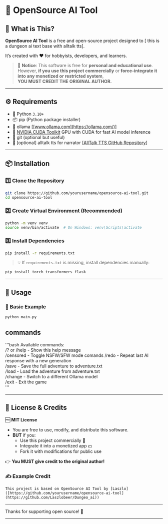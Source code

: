 # 🤖 OpenSource AI Tool

## 🌟 What is This?

**OpenSource AI Tool** is a free and open-source project designed to [ this is a dungeon ai text base with alltalk tts].

It’s created with ❤️ for hobbyists, developers, and learners.

> 🛑 **Notice**: This software is free for **personal and educational use**.  
> However, **if you use this project commercially** or **force-integrate it into any monetized or restricted system**,  
> **YOU MUST CREDIT THE ORIGINAL AUTHOR.**

---

## ⚙️ Requirements

- 🐍 Python `3.10+`
- 📦 pip (Python package installer)
- 🦙 ollama [[www.ollama.com](https://ollama.com/)]
- 🧠 [NVIDIA CUDA Toolkit](https://developer.nvidia.com/cuda-toolkit) GPU with CUDA for fast AI model inference
- 🧰 git (optional but useful)
- 🎤 [optional] alltalk tts for narrator [[AllTalk TTS GitHub Repository](https://github.com/erew123/alltalk_tts)]
  


---

## 📦 Installation

### 1️⃣ Clone the Repository

```bash
git clone https://github.com/yourusername/opensource-ai-tool.git
cd opensource-ai-tool
```

### 2️⃣ Create Virtual Environment (Recommended)

```bash
python -m venv venv
source venv/bin/activate  # On Windows: venv\Scripts\activate
```

### 3️⃣ Install Dependencies

```bash
pip install -r requirements.txt
```

> 💡 If `requirements.txt` is missing, install dependencies manually:

```bash
pip install torch transformers flask
```

---

## 🚀 Usage

### 🧪 Basic Example

```bash
python main.py 
```
## commands

'''bash
Available commands:  
/? or /help       - Show this help message  
/censored         - Toggle NSFW/SFW mode  comands
/redo             - Repeat last AI response with a new generation  
/save             - Save the full adventure to adventure.txt  
/load             - Load the adventure from adventure.txt  
/change           - Switch to a different Ollama model  
/exit             - Exit the game  
'''

---

## 📜 License & Credits

🆓 **MIT License**

- You are free to use, modify, and distribute this software.
- **BUT** if you:
  - Use this project commercially 🏢
  - Integrate it into a monetized app 💵
  - Fork it with modifications for public use

👉 **You MUST give credit to the original author!**

### ✍️ Example Credit

```
This project is based on OpenSource AI Tool by [Laszlo]([https://github.com/yourusername/opensource-ai-tool](https://github.com/Laszlobeer/Dungeo_ai))
```



---


Thanks for supporting open source! 🫶

---

